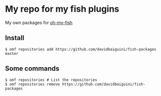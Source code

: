 # My repo for my fish plugins

My own packages for [oh-my-fish](https://github.com/oh-my-fish/oh-my-fish)

## Install

```fish
$ omf repositories add https://github.com/davidbaiguini/fish-packages master
```

## Some commands

```fish
$ omf repositories # List the repositories
$ omf repositories remove https://github.com/davidbaiguini/fish-packages
```
